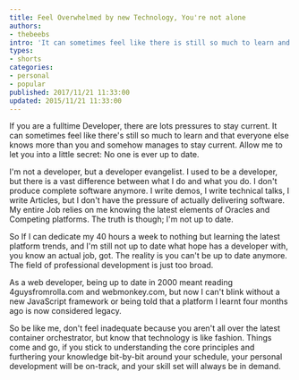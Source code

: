 ```yaml
---
title: Feel Overwhelmed by new Technology, You're not alone
authors:
- thebeebs
intro: 'It can sometimes feel like there is still so much to learn and that everyone else knows more than you and somehow manages to stay current. Fear not, that is normal.'
types:
- shorts
categories:
- personal
- popular
published: 2017/11/21 11:33:00
updated: 2015/11/21 11:33:00
---
```


If you are a fulltime Developer, there are lots pressures to stay current. It can sometimes feel like there's still so much to learn and that everyone else knows more than you and somehow manages to stay current. Allow me to let you into a little secret: No one is ever up to date.

I'm not a developer, but a developer evangelist. I used to be a developer, but there is a vast difference between what I do and what you do. I don't produce complete software anymore. I write demos, I write technical talks, I write Articles, but I don't have the pressure of actually delivering software. My entire Job relies on me knowing the latest elements of Oracles and Competing platforms. The truth is though; I'm not up to date.

So If I can dedicate my 40 hours a week to nothing but learning the latest platform trends, and I'm still not up to date what hope has a developer with, you know an actual job, got. The reality is you can't be up to date anymore. The field of professional development is just too broad. 

As a web developer, being up to date in 2000 meant reading 4guysfromrolla.com and webmonkey.com, but now I can't blink without a new JavaScript framework or being told that a platform I learnt four months ago is now considered legacy.

So be like me, don't feel inadequate because you aren't all over the latest container orchestrator, but know that technology is like fashion. Things come and go, if you stick to understanding the core principles and furthering your knowledge bit-by-bit around your schedule, your personal development will be on-track, and your skill set will always be in demand. 